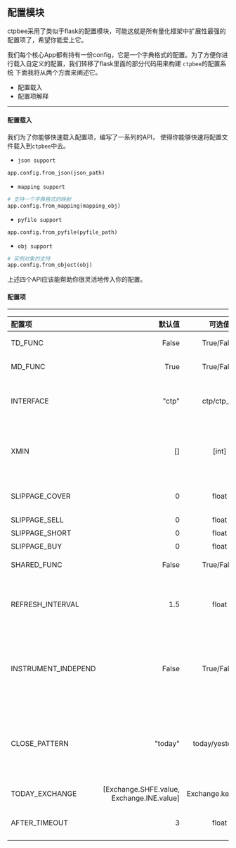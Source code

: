 ## 配置模块

ctpbee采用了类似于flask的配置模块，可能这就是所有量化框架中扩展性最强的配置项了，希望你能爱上它。

我们每个核心App都有持有一份config，它是一个字典格式的配置。为了方便你进行载入自定义的配置，我们转移了flask里面的部分代码用来构建
`ctpbee`的配置系统
下面我将从两个方面来阐述它。
- 配置载入
- 配置项解释
---
#### 配置载入
我们为了你能够快速载入配置项，编写了一系列的API， 使得你能够快速将配置文件载入到`ctpbee`中去。
- `json support`

```python
app.config.from_json(json_path)
```

- `mapping support`

```python
# 支持一个字典格式的映射
app.config.from_mapping(mapping_obj)
```

- `pyfile support`

```python
app.config.from_pyfile(pyfile_path)
```

- `obj support`

```python
# 实例对象的支持
app.config.from_object(obj)
```

上述四个API应该能帮助你很灵活地传入你的配置。

#### 配置项
--- 

| 配置项 | 默认值 | 可选值 | 解释 | 
| :------| ------: | :------: | :------:|
| TD_FUNC | False | True/False | 是否开启交易功能|
| MD_FUNC | True | True/False | 是否开启行情功能|
|INTERFACE|"ctp"| ctp/ctp_se  |载入接口名称，目前支持ctp生产以及ctp_se穿透式验证接口|
|XMIN| [] | [int] | k线序列周期，支持一小时以内的k线任意生成,默认生成一分钟的k线|
|SLIPPAGE_COVER|0| float | 平多头设置的滑点， 支持正负数|
|SLIPPAGE_SELL | 0| float|  平空头滑点设置|
|SLIPPAGE_SHORT|0 | float|  卖空滑点设置|
|SLIPPAGE_BUY|0| float|买多滑点设置|
|SHARED_FUNC| False| True/False|分时图数据--->等待删除
|REFRESH_INTERVAL| 1.5| float|定时刷新秒数， 需要在CtpBee实例化的时候将refresh设置为True才会生效|
|INSTRUMENT_INDEPEND|False| True/False| 是否开启独立行情，策略对应相应的行情,注意你需要将合约的`local_symbol`加入到`instrument_set`|
|CLOSE_PATTERN|"today"| today/yesterday| 面对支持平今的交易所，指定优先平今或者平昨 ---> today: 平今, yesterday: 平昨， 其他:触发异常|
|TODAY_EXCHANGE|[Exchange.SHFE.value, Exchange.INE.value]| Exchange.key.value| 需要支持平今的交易所代码列表|
|AFTER_TIMEOUT|3 |float| 设置执行风控after线程执行超时时间|